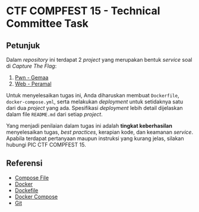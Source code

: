 # CTF COMPFEST 15 - Technical Committee Task

## Petunjuk
Dalam _repository_ ini terdapat 2 _project_ yang merupakan bentuk _service_ soal di _Capture The Flag_:
1. [Pwn - Gemaa](pwn/)
2. [Web - Peramal](web/)

Untuk menyelesaikan tugas ini, Anda diharuskan membuat `Dockerfile`, `docker-compose.yml`, serta melakukan _deployment_ untuk setidaknya satu dari dua _project_ yang ada. Spesifikasi _deployment_ lebih detail dijelaskan dalam file `README.md` dari setiap _project_.

Yang menjadi penilaian dalam tugas ini adalah **tingkat keberhasilan** menyelesaikan tugas, _best practices_, kerapian kode, dan keamanan _service_. Apabila terdapat pertanyaan maupun instruksi yang kurang jelas, silakan hubungi PIC CTF COMPFEST 15.

## Referensi
- [Compose File](https://docs.docker.com/compose/compose-file/)
- [Docker](https://docs.docker.com/get-started/)
- [Dockefile](https://docs.docker.com/engine/reference/builder/)
- [Docker Compose](https://docs.docker.com/compose/)
- [Git](https://git-scm.com/docs/gittutorial)

